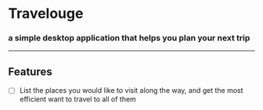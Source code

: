 ﻿# Travelouge

### a simple desktop application that helps you plan your next trip


---
## Features
- [ ] List the places you would like to visit along the way, and get the most efficient want to travel to all of them
